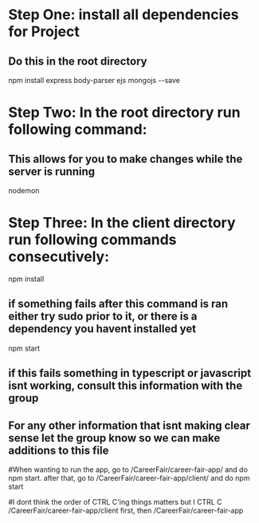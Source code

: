 # Step One: install all dependencies for Project
## Do this in the root directory 
npm install express body-parser ejs mongojs --save

# Step Two: In the root directory run following command: 
## This allows for you to make changes while the server is running
nodemon 

# Step Three: In the client directory run following commands consecutively: 
npm install
## if something fails after this command is ran either try sudo prior to it, or there is a dependency you havent installed yet
npm start
## if this fails something in typescript or javascript isnt working, consult this information with the group 

## For any other information that isnt making clear sense let the group know so we can make additions to this file 

#When wanting to run the app, go to /CareerFair/career-fair-app/ and do npm start. after that, go to /CareerFair/career-fair-app/client/ and do npm start

#I dont think the order of CTRL C'ing things matters but I CTRL C /CareerFair/career-fair-app/client first, then /CareerFair/career-fair-app
